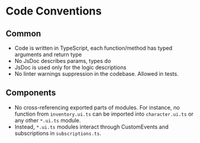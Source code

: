# Code Conventions

## Common

- Code is written in TypeScript, each function/method has typed arguments and return type
- No JsDoc describes params, types do
- JsDoc is used only for the logic descriptions
- No linter warnings suppression in the codebase. Allowed in tests.

## Components

- No cross-referencing exported parts of modules.
  For instance, no function from `inventory.ui.ts` can be imported into `character.ui.ts` or any other `*.ui.ts` module.
- Instead, `*.ui.ts` modules interact through CustomEvents and subscriptions in `subscriptions.ts`.
